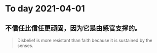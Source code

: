 
# To day 2021-04-01


## 不信任比信任更顽固，因为它是由感官支撑的。
> Disbelief is more resistant than faith because it is sustained by the senses. 

    